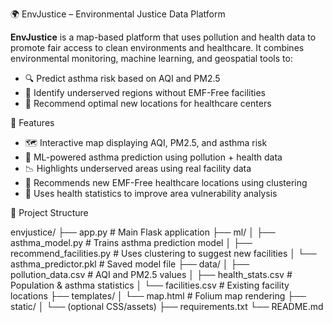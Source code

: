 🌍 EnvJustice – Environmental Justice Data Platform

**EnvJustice** is a map-based platform that uses pollution and health data to promote fair access to clean environments and healthcare. It combines environmental monitoring, machine learning, and geospatial tools to:

- 🔍 Predict asthma risk based on AQI and PM2.5
- 🏥 Identify underserved regions without EMF-Free facilities
- 📍 Recommend optimal new locations for healthcare centers



🚀 Features

- 🗺️ Interactive map displaying AQI, PM2.5, and asthma risk
- 🤖 ML-powered asthma prediction using pollution + health data
- 📉 Highlights underserved areas using real facility data
- 🧭 Recommends new EMF-Free healthcare locations using clustering
- 🧪 Uses health statistics to improve area vulnerability analysis


 📂 Project Structure

envjustice/
├── app.py                      # Main Flask application
├── ml/
│   ├── asthma_model.py         # Trains asthma prediction model
│   ├── recommend_facilities.py # Uses clustering to suggest new facilities
│   └── asthma_predictor.pkl    # Saved model file
├── data/
│   ├── pollution_data.csv      # AQI and PM2.5 values
│   ├── health_stats.csv        # Population & asthma statistics
│   └── facilities.csv          # Existing facility locations
├── templates/
│   └── map.html                # Folium map rendering
├── static/
│   └── (optional CSS/assets)
├── requirements.txt
└── README.md
